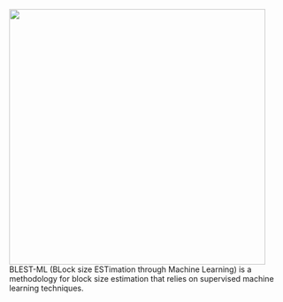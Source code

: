 <img src="BLEST-ML.png" width="463"/>
BLEST-ML (BLock size ESTimation through Machine Learning) is a methodology for block size estimation that relies on supervised machine learning techniques.
